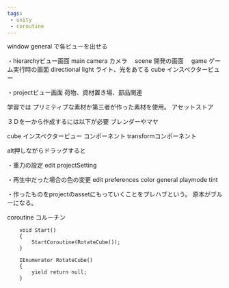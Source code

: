 ```yaml
---
tags:
 - unity
 - coroutine
---
```


window general で各ビューを出せる

・hierarchyビュー画面
main camera カメラ
　scene 開発の画面
　game  ゲーム実行時の画面
directional light ライト、光をあてる
cube インスペクタービュー


・projectビュー画面
荷物、資材置き場、部品関連

学習では
プリミティブな素材か第三者が作った素材を使用。
アセットストア

３Ｄを一から作成するには以下が必要
ブレンダーやマヤ

cube インスペクタービュー
コンポーネント
transformコンポーネント

alt押しながらドラッグすると


・重力の設定
edit projectSetting

・再生中だった場合の色の変更
edit preferences color
general playmode tint

・作ったものをprojectのassetにもっていくことをプレハブという。
原本がブルーになる。

coroutine
コルーチン

```unity
    void Start()
    {
        StartCoroutine(RotateCube());
    }

    IEnumerator RotateCube()
    {
        yield return null;
    }
```



